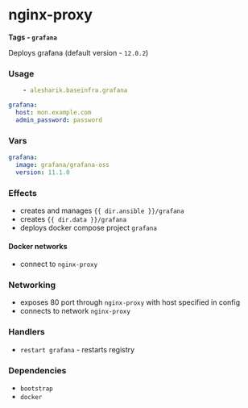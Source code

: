 # nginx-proxy
__Tags - `grafana`__

Deploys grafana (default version - `12.0.2`)

### Usage
```yaml
    - alesharik.baseinfra.grafana
```
```yaml
grafana:
  host: mon.example.com
  admin_password: password
```

### Vars
```yaml
grafana:
  image: grafana/grafana-oss
  version: 11.1.0
```

### Effects
- creates and manages `{{ dir.ansible }}/grafana`
- creates `{{ dir.data }}/grafana`
- deploys docker compose project `grafana`

#### Docker networks
- connect to `nginx-proxy`

### Networking
- exposes 80 port through `nginx-proxy` with host specified in config 
- connects to network `nginx-proxy`

### Handlers
- `restart grafana` - restarts registry

### Dependencies
- `bootstrap`
- `docker`